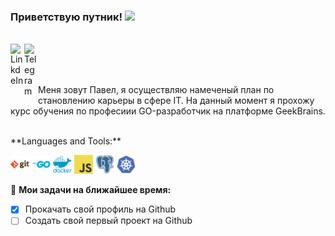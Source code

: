 ### Приветствую путник! <img src="https://media.giphy.com/media/hvRJCLFzcasrR4ia7z/giphy.gif" width="25px">

<br />

<a href="www.linkedin.com/in/PavlikT">
  <img align="left" alt="LinkdeIn" width="22px" src="" />
  <path d="M34,2.5v29A2.5,2.5,0,0,1,31.5,34H2.5A2.5,2.5,0,0,1,0,31.5V2.5A2.5,2.5,0,0,1,2.5,0h29A2.5,2.5,0,0,1,34,2.5ZM10,13H5V29h5Zm.45-5.5A2.88,2.88,0,0,0,7.59,4.6H7.5a2.9,2.9,0,0,0,0,5.8h0a2.88,2.88,0,0,0,2.95-2.81ZM29,19.28c0-4.81-3.06-6.68-6.1-6.68a5.7,5.7,0,0,0-5.06,2.58H17.7V13H13V29h5V20.49a3.32,3.32,0,0,1,3-3.58h.19c1.59,0,2.77,1,2.77,3.52V29h5Z" fill="currentColor"></path>
</a>
<a href="https://t.me/Pavlik_T">
  <img align="left" alt="Telegram" width="22px" src="https://cdn.jsdelivr.net/npm/simple-icons@v3/icons/telegram.svg" />
</a>

<br>
<br>
<br>

Меня зовут Павел, я осуществляю намеченый план по становлению карьеры в сфере IT. 
На данный момент я прохожу курс обучения по професиии GO-разработчик на платформе GeekBrains.

<br>
**Languages and Tools:**  

<code><img height="30" src="https://raw.githubusercontent.com/github/explore/80688e429a7d4ef2fca1e82350fe8e3517d3494d/topics/git/git.png"></code>
<code><img height="30" src="https://github.com/devicons/devicon/blob/master/icons/go/go-original-wordmark.svg"></code>
<code><img height="30" src="https://github.com/devicons/devicon/blob/master/icons/docker/docker-plain-wordmark.svg"></code>
<code><img height="30" src="https://raw.githubusercontent.com/github/explore/80688e429a7d4ef2fca1e82350fe8e3517d3494d/topics/javascript/javascript.png"></code>
<code><img height="30" src="https://github.com/devicons/devicon/blob/master/icons/postgresql/postgresql-plain.svg"></code>
<code><img height="30" src="https://github.com/devicons/devicon/blob/master/icons/kubernetes/kubernetes-plain.svg"></code>

🚧 **Мои задачи на ближайшее время:**
<!-- TODO-IST:START -->
* [x] Прокачать свой профиль на Github
* [ ] Создать свой первый проект на Github       
<!-- TODO-IST:END -->
